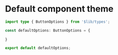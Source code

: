 # Default component theme

```ts
import type { ButtonOptions } from '$lib/types';

const defaultOptions: ButtonOptions = {
	
}

export default defaultOptions;
```
